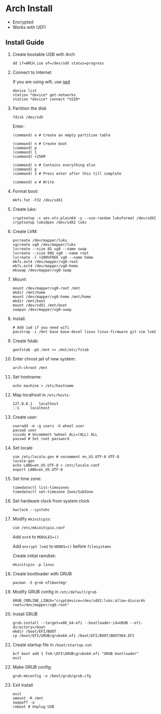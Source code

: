 # Arch Install

- Encrypted
- Works with UEFI

## Install Guide

1.  Create bootable USB with Arch
    ```
    dd if=ARCH.iso of=/dev/sdX status=progress
    ```

2.  Connect to Internet

    If you are using wifi, use [iwd](https://wiki.archlinux.org/title/Iwd)
    ```
    device list
    station *device* get-networks
    station *device* connect *SSID*
    ```
    
3.  Partition the disk
    ```
    fdisk /dev/sdX
    ```
    Enter:
    ```
    (command) o # Create an empty partition table

    (command) n # Create boot
    (command) p
    (command) 1
    (command) +256M

    (command) n # Contains everything else
    (command) p
    (command) 3 # Press enter after this till complete

    (command) w # Write
    ```
    
4.  Format boot:
    ```
    mkfs.fat -F32 /dev/sdX1
    ```
    
5.  Create luks:
    ```
    cryptsetup -c aes-xts-plain64 -y --use-random luksFormat /dev/sdX2
    cryptsetup luksOpen /dev/sdX2 luks
    ```
6.  Create LVM:
    ```
    pvcreate /dev/mapper/luks
    vgcreate vg0 /dev/mapper/luks
    lvcreate --size 8G vg0 --name swap
    lvcreate --size 80G vg0 --name root
    lvcreate -l +100%FREE vg0 --name home
    mkfs.ext4 /dev/mapper/vg0-root
    mkfs.ext4 /dev/mapper/vg0-home
    mkswap /dev/mapper/vg0-swap
    ```
7.  Mount:
    ```
    mount /dev/mapper/vg0-root /mnt
    mkdir /mnt/home
    mount /dev/mapper/vg0-home /mnt/home
    mkdir /mnt/boot
    mount /dev/sdX1 /mnt/boot
    swapon /dev/mapper/vg0-swap
    ```
8.  Install:
    ```
    # Add iwd if you need wifi
    pacstrap -i /mnt base base-devel linux linux-firmware git vim lvm2
    ```
9.  Create fstab:
    ```
    genfstab -pU /mnt >> /mnt/etc/fstab
    ```
10. Enter chroot jail of new system:
    ```
    arch-chroot /mnt
    ```
11. Set hostname:
    ```
    echo machine > /etc/hostname
    ```
12. Map localhost in `/etc/hosts`:
    ```
    127.0.0.1	localhost
    ::1		localhost
    ```
13. Create user:
    ```
    useradd -m -g users -G wheel user
    passwd user
    visudo # Uncomment %wheel ALL=(ALL) ALL
    passwd # Set root password
    ```
14. Set locale
    ```
    vim /etc/locale.gen # uncomment en_US.UTF-8 UTF-8
    locale-gen
    echo LANG=en_US.UTF-8 > /etc/locale.conf
    export LANG=en_US.UTF-8
    ```
15. Set time zone:
    ```
    timedatectl list-timezones
    timedatectl set-timezone Zone/SubZone
    ```
16. Set hardware clock from system clock
    ```
    hwclock --systohc
    ```
17. Modify `mkinitcpio`:
    ```
    vim /etc/mkinitcpio.conf
    ```
    Add `ext4` to `MODULES=()`

    Add `encrypt lvm2` to `HOOKS=()` before `filesystems`

    Create initial ramdisk:
    ```
    mkinitcpio -p linux
    ```
18. Create bootloader with GRUB
    ```
    pacman -S grub efibootmgr
    ```
19. Modify GRUB config in `/etc/default/grub`
    ```
    GRUB_CMDLINE_LINUX="cryptdevice=/dev/sdX2:luks:allow-discards root=/dev/mapper/vg0-root"
    ```
20. Install GRUB
    ```
    grub-install --target=x86_64-efi --bootloader-id=GRUB --efi-directory=/boot
    mkdir /boot/EFI/BOOT
    cp /boot/EFI/GRUB/grubx64.efi /boot/EFI/BOOT/BOOTX64.EFI
    ```
21. Create startup file in `/boot/startup.nsh`
    ```
    bcf boot add 1 fs0:\EFI\GRUB\grubx64.efi "GRUB bootloader"
    exit
    ```
22. Make GRUB config:
    ```
    grub-mkconfig -o /boot/grub/grub.cfg
    ```
23. Exit install
    ```
    exit
    umount -R /mnt
    swapoff -a
    reboot # Unplug USB
    ```

